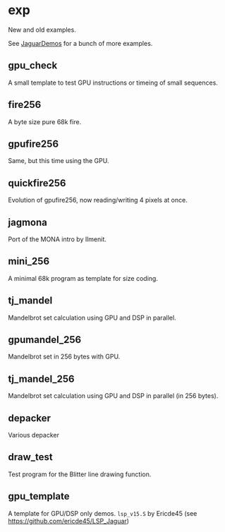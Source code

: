 # exp

New and old examples.

See [JaguarDemos](https://github.com/42Bastian/JaguarDemos]) for a bunch of more examples.

## gpu_check

A small template to test GPU instructions or timeing of small sequences.

## fire256

A byte size pure 68k fire.

## gpufire256

Same, but this time using the GPU.

## quickfire256

Evolution of gpufire256, now reading/writing 4 pixels at once.

## jagmona

Port of the MONA intro by Ilmenit.

## mini_256

A minimal 68k program as template for size coding.

## tj_mandel

Mandelbrot set calculation using GPU and DSP in parallel.

## gpumandel_256

Mandelbrot set in 256 bytes with GPU.

## tj_mandel_256

Mandelbrot set calculation using GPU and DSP in parallel (in 256 bytes).

## depacker

Various depacker

## draw_test

Test program for the Blitter line drawing function.

## gpu_template

A template for GPU/DSP only demos.
`lsp_v15.S` by Ericde45 (see https://github.com/ericde45/LSP_Jaguar)
